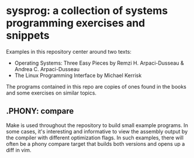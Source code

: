 # sysprog: a collection of systems programming exercises and snippets

Examples in this repository center around two texts:
+ Operating Systems: Three Easy Pieces by Remzi H. Arpaci-Dusseau & Andrea C.
  Arpaci-Dusseau
+ The Linux Programming Interface by Michael Kerrisk

The programs contained in this repo are copies of ones found in the books and
some exercises on similar topics. 

## .PHONY: compare
Make is used throughout the repository to build small example programs. 
In some cases, it's interesting and informative to view the assembly output by
the compiler with different optimization flags. In such examples, there will
often be a phony compare target that builds both versions and opens up a diff
in vim.


